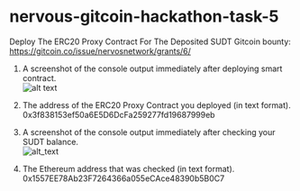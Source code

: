 # nervous-gitcoin-hackathon-task-5
Deploy The ERC20 Proxy Contract For The Deposited SUDT
Gitcoin bounty: https://gitcoin.co/issue/nervosnetwork/grants/6/

1. A screenshot of the console output immediately after deploying smart contract.  
![alt text]()

2. The address of the ERC20 Proxy Contract you deployed (in text format).  
0x3f838153ef50a6E5D6DcFa259277fd19687999eb

3. A screenshot of the console output immediately after checking your SUDT balance.  
![alt_text]()

4. The Ethereum address that was checked (in text format).  
0x1557EE78Ab23F7264366a055eCAce48390b5B0C7